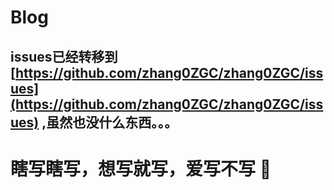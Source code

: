 # Blog

## issues已经转移到 [https://github.com/zhang0ZGC/zhang0ZGC/issues](https://github.com/zhang0ZGC/zhang0ZGC/issues) ,虽然也没什么东西。。。 ##

# 瞎写瞎写，想写就写，爱写不写 🤣 #
